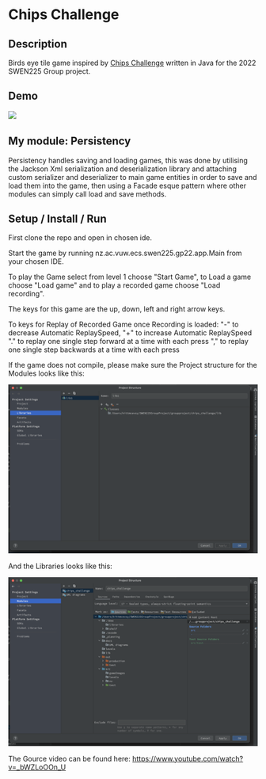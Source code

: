 # Chips Challenge

## Description
Birds eye tile game inspired by [Chips Challenge](https://en.wikipedia.org/wiki/Chip%27s_Challenge) written in Java for the 2022 SWEN225 Group project.

## Demo

![](./readmeAssets/chipsChallengeDemo.gif)

## My module: Persistency
Persistency handles saving and loading games, this was done by utilising the Jackson Xml serialization and deserialization library and attaching custom serializer and deserializer to main game entities in order to save and load them into the game, then using a Facade esque pattern where other modules can simply call load and save methods.

## Setup / Install / Run
First clone the repo and open in chosen ide.

Start the game by running nz.ac.vuw.ecs.swen225.gp22.app.Main from your chosen IDE.

To play the Game select from level 1 choose "Start Game", to Load a game choose "Load game" and to play a recorded game choose "Load recording".

The keys for this game are the up, down, left and right arrow keys.

To keys for Replay of Recorded Game once Recording is loaded:
"-" to decrease Automatic ReplaySpeed, "+" to increase Automatic ReplaySpeed
"." to replay one single step forward at a time with each press
"," to replay one single step backwards at a time with each press


If the game does not compile, please make sure the Project structure for the Modules looks like this:

![](./readmeAssets/Libraries_example.png)

And the Libraries looks like this:

![](./readmeAssets/Modules_Example.png)



The Gource video can be found here: https://www.youtube.com/watch?v=_bWZLoOOn_U
